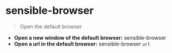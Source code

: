 # sensible-browser
> Open the default browser
- **Open a new window of the default browser:**
sensible-browser
- **Open a url in the default browser:**
sensible-browser `url`
